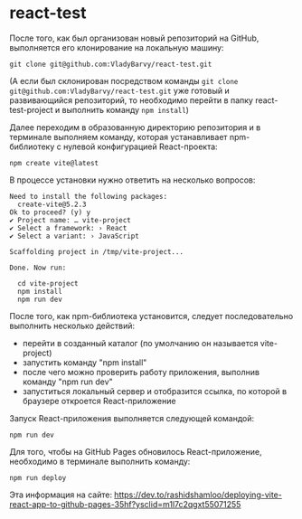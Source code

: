 # react-test

После того, как был организован новый репозиторий на GitHub, выполняется его клонирование на локальную машину:
```
git clone git@github.com:VladyBarvy/react-test.git
```

(А если был склонирован посредством команды ```git clone git@github.com:VladyBarvy/react-test.git``` уже готовый и развивающийся репозиторий,
то необходимо перейти в папку react-test-project и выполнить команду ```npm install```)



Далее переходим в образованную директорию репозитория и в терминале выполняем команду, которая устанавливает npm-библиотеку с нулевой конфигурацией React-проекта:
```
npm create vite@latest
```

В процессе установки нужно ответить на несколько вопросов:
```
Need to install the following packages:
  create-vite@5.2.3
Ok to proceed? (y) y
✔ Project name: … vite-project
✔ Select a framework: › React
✔ Select a variant: › JavaScript

Scaffolding project in /tmp/vite-project...

Done. Now run:

  cd vite-project
  npm install
  npm run dev
```





После того, как npm-библиотека установится, следует последовательно выполнить несколько действий:
  - перейти в созданный каталог (по умолчанию он называется vite-project)
  - запустить команду "npm install"
  - после чего можно проверить работу приложения, выполнив команду "npm run dev"
  - запуститься локальный сервер и отобразится ссылка, по которой в браузере откроется React-приложение








Запуск React-приложения выполняется следующей командой:
```
npm run dev
```


Для того, чтобы на GitHub Pages обновилось React-приложение, необходимо в терминале выполнить команду:
```
npm run deploy
```
Эта информация на сайте: https://dev.to/rashidshamloo/deploying-vite-react-app-to-github-pages-35hf?ysclid=m1l7c2qgxt55071255

